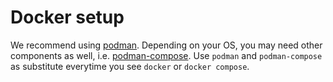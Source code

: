 # Docker setup

We recommend using [podman](https://podman.io/). Depending on your OS, you may need other components as well, i.e. [podman-compose](https://github.com/containers/podman-compose). Use `podman` and `podman-compose` as substitute everytime you see `docker` or `docker compose`.
